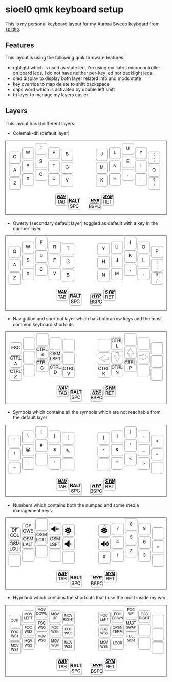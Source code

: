 # sioel0 qmk keyboard setup
This is my personal keyboard layout for my Aurora Sweep keyboard from [splitkb](https://splitkb.com).

## Features
This layout is using the following qmk firmware features:
- rgblight which is used as state led, I'm using my liatris microcontroller on board leds, I do not have neither per-key led nor backlight leds.
- oled display to display both layer related info and mods state
- key override to map delete to shift backspace
- caps word which is activated by double left shift
- tri layer to manage my layers easier

## Layers
This layout has 6 different layers:

- Colemak-dh (default layer)

![](layout_images/COL.png)
- Qwerty (secondary default layer) toggled as default with a key in the number layer

![](layout_images/QWE.png)
- Navigation and shortcut layer which has both arrow keys and the most common keyboard shortcuts

![](layout_images/NAV.png)
- Symbols which contains all the symbols which are not reachable from the default layer

![](layout_images/SYM.png)
- Numbers which contains both the numpad and some media management keys

![](layout_images/NUM.png)
- Hyprland which contains the shortcuts that I use the most inside my wm

![](layout_images/HYP.png)
